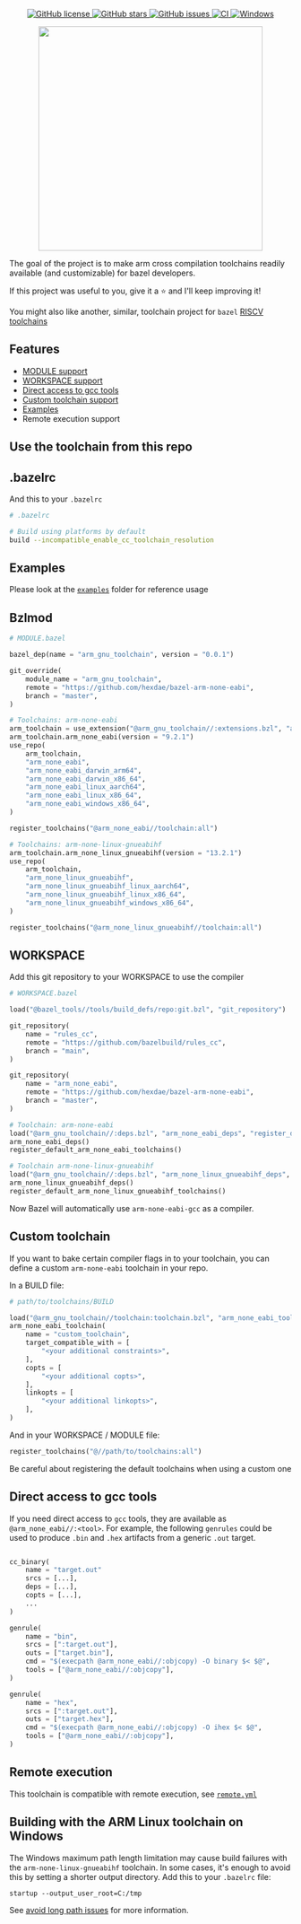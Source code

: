 <p align="center">

<a href="https://github.com/d-asnaghi/bazel-arm-none-eabi/blob/master/LICENSE">
    <img alt="GitHub license" src="https://img.shields.io/github/license/d-asnaghi/bazel-arm-none-eabi?color=success">
</a>

<a href="https://github.com/d-asnaghi/bazel-arm-none-eabi/stargazers">
    <img alt="GitHub stars" src="https://img.shields.io/github/stars/d-asnaghi/bazel-arm-none-eabi?color=success">
</a>

<a href="https://github.com/d-asnaghi/bazel-arm-none-eabi/issues">
    <img alt="GitHub issues" src="https://img.shields.io/github/issues/d-asnaghi/bazel-arm-none-eabi">
</a>

<a href="https://github.com/d-asnaghi/bazel-arm-none-eabi/actions">
    <img alt="CI" src="https://github.com/hexdae/bazel-arm-none-eabi/actions/workflows/ci.yml/badge.svg">
</a>

<a href="https://github.com/d-asnaghi/bazel-arm-none-eabi/actions">
    <img alt="Windows" src="https://github.com/d-asnaghi/bazel-arm-none-eabi/workflows/Windows/badge.svg">
</a>

</p>

<p align="center">

<img src="https://asnaghi.me/images/bazel-arm.png" width="400px"/>

</p>

The goal of the project is to make arm cross compilation toolchains readily
available (and customizable) for bazel developers.

If this project was useful to you, give it a ⭐️ and I'll keep improving it!

You might also like another, similar, toolchain project for `bazel`
[RISCV toolchains](https://github.com/hexdae/bazel-riscv-none-elf)

## Features

- [MODULE support](#bzlmod)
- [WORKSPACE support](#workspace)
- [Direct access to gcc tools](#direct-access-to-gcc-tools)
- [Custom toolchain support](#custom-toolchain)
- [Examples](#examples)
- Remote execution support

## Use the toolchain from this repo

## .bazelrc

And this to your `.bazelrc`

```bash
# .bazelrc

# Build using platforms by default
build --incompatible_enable_cc_toolchain_resolution
```

## Examples

Please look at the [`examples`](./examples/) folder for reference usage

## Bzlmod

```python
# MODULE.bazel

bazel_dep(name = "arm_gnu_toolchain", version = "0.0.1")

git_override(
    module_name = "arm_gnu_toolchain",
    remote = "https://github.com/hexdae/bazel-arm-none-eabi",
    branch = "master",
)

# Toolchains: arm-none-eabi
arm_toolchain = use_extension("@arm_gnu_toolchain//:extensions.bzl", "arm_toolchain")
arm_toolchain.arm_none_eabi(version = "9.2.1")
use_repo(
    arm_toolchain,
    "arm_none_eabi",
    "arm_none_eabi_darwin_arm64",
    "arm_none_eabi_darwin_x86_64",
    "arm_none_eabi_linux_aarch64",
    "arm_none_eabi_linux_x86_64",
    "arm_none_eabi_windows_x86_64",
)

register_toolchains("@arm_none_eabi//toolchain:all")

# Toolchains: arm-none-linux-gnueabihf
arm_toolchain.arm_none_linux_gnueabihf(version = "13.2.1")
use_repo(
    arm_toolchain,
    "arm_none_linux_gnueabihf",
    "arm_none_linux_gnueabihf_linux_aarch64",
    "arm_none_linux_gnueabihf_linux_x86_64",
    "arm_none_linux_gnueabihf_windows_x86_64",
)

register_toolchains("@arm_none_linux_gnueabihf//toolchain:all")
```

## WORKSPACE

Add this git repository to your WORKSPACE to use the compiler

```python
# WORKSPACE.bazel

load("@bazel_tools//tools/build_defs/repo:git.bzl", "git_repository")

git_repository(
    name = "rules_cc",
    remote = "https://github.com/bazelbuild/rules_cc",
    branch = "main",
)

git_repository(
    name = "arm_none_eabi",
    remote = "https://github.com/hexdae/bazel-arm-none-eabi",
    branch = "master",
)

# Toolchain: arm-none-eabi
load("@arm_gnu_toolchain//:deps.bzl", "arm_none_eabi_deps", "register_default_arm_none_eabi_toolchains")
arm_none_eabi_deps()
register_default_arm_none_eabi_toolchains()

# Toolchain arm-none-linux-gnueabihf
load("@arm_gnu_toolchain//:deps.bzl", "arm_none_linux_gnueabihf_deps", "register_default_arm_none_linux_gnueabihf_toolchains")
arm_none_linux_gnueabihf_deps()
register_default_arm_none_linux_gnueabihf_toolchains()
```

Now Bazel will automatically use `arm-none-eabi-gcc` as a compiler.

## Custom toolchain

If you want to bake certain compiler flags in to your toolchain, you can define a custom `arm-none-eabi` toolchain in your repo.

In a BUILD file:

```python
# path/to/toolchains/BUILD

load("@arm_gnu_toolchain//toolchain:toolchain.bzl", "arm_none_eabi_toolchain")
arm_none_eabi_toolchain(
    name = "custom_toolchain",
    target_compatible_with = [
        "<your additional constraints>",
    ],
    copts = [
        "<your additional copts>",
    ],
    linkopts = [
        "<your additional linkopts>",
    ],
)
```

And in your WORKSPACE / MODULE file:

```python
register_toolchains("@//path/to/toolchains:all")
```

Be careful about registering the default toolchains when using a custom one

## Direct access to gcc tools

If you need direct access to `gcc` tools, they are available as `@arm_none_eabi//:<tool>`. For example, the following `genrules` could be used to produce `.bin` and `.hex` artifacts from a generic `.out` target.

```python

cc_binary(
    name = "target.out"
    srcs = [...],
    deps = [...],
    copts = [...],
    ...
)

genrule(
    name = "bin",
    srcs = [":target.out"],
    outs = ["target.bin"],
    cmd = "$(execpath @arm_none_eabi//:objcopy) -O binary $< $@",
    tools = ["@arm_none_eabi//:objcopy"],
)

genrule(
    name = "hex",
    srcs = [":target.out"],
    outs = ["target.hex"],
    cmd = "$(execpath @arm_none_eabi//:objcopy) -O ihex $< $@",
    tools = ["@arm_none_eabi//:objcopy"],
)
```

## Remote execution

This toolchain is compatible with remote execution, see [`remote.yml`](.github/workflows/remote.yml)

## Building with the ARM Linux toolchain on Windows

The Windows maximum path length limitation may cause build failures with the
`arm-none-linux-gnueabihf` toolchain. In some cases, it's enough to avoid this
by setting a shorter output directory. Add this to your `.bazelrc` file:

```
startup --output_user_root=C:/tmp
```

See [avoid long path issues][1] for more information.

[1]: https://bazel.build/configure/windows#long-path-issues
